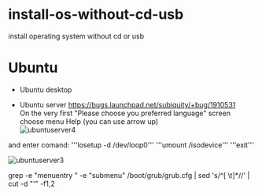 # install-os-without-cd-usb
install operating system without cd or usb


# Ubuntu
- Ubuntu desktop

- Ubuntu server
https://bugs.launchpad.net/subiquity/+bug/1910531 <br>
On the very first "Please choose you preferred language" screen
choose menu Help (you can use arrow up)<br>
![ubuntuserver4](https://user-images.githubusercontent.com/26719371/217416357-c19abcfe-c561-4ae8-b42b-09c932c8e1ee.jpg)

and enter comand:
'''losetup -d /dev/loop0'''
'''umount /isodevice'''
'''exit'''

![ubuntuserver3](https://user-images.githubusercontent.com/26719371/217416304-97c565b2-31e2-4a03-9fca-243f85824fab.jpg)





grep -e "menuentry " -e "submenu" /boot/grub/grub.cfg | sed 's/^[ \t]*//' | cut -d "'" -f1,2





